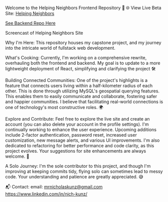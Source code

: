 Welcome to the Helping Neighbors Frontend Repository 👋
🌐 View Live Beta Site: [Helping Neighbors](https://helping-neighbors.nicholaskunz.com/)

[See Backend Repo Here](https://github.com/ntkunz/hn_db)

Screencast of Helping Neighbors Site

Why I'm Here:
This repository houses my capstone project, and my journey into the intricate world of fullstack web development.

What's Cooking:
Currently, I'm working on a comprehensive rewrite, overhauling both the frontend and backend. My goal is to update to a more lightweight deployment of React, simplifying and clarifying the project 🛠️

Building Connected Communities:
One of the project's highlights is a feature that connects users living within a half-kilometer radius of each other. This is done through utilizing MySQL's geospatial querying features. This enables them to easily communicate and collaborate, fostering safer and happier communities. I believe that facilitating real-world connections is one of technology's most constructive roles. 🌍

Explore and Contribute:
Feel free to explore the live site and create an account (you can also delete your account in the profile settings). I'm continually working to enhance the user experience. Upcoming additions include 2-factor authentication, password reset, increased user customization, new message alerts, and various UI improvements. I'm also dedicated to refactoring for better performance and code clarity, as this project evolves. Your suggestions for site enhancements are always welcome. 🌟

A Solo Journey:
I'm the sole contributor to this project, and though I'm improving at keeping commits tidy, flying solo can sometimes lead to messy code. Your understanding and patience are greatly appreciated. 😅

📬 Contact: 
email: mrnicholaskunz@gmail.com
https://www.linkedin.com/in/nich-kunz/
